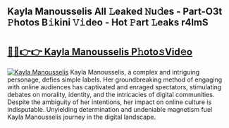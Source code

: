## Kayla Manousselis All 𝙻eaked 𝙽u𝚍es - Part-O3t 𝙿hotos B𝚒kini 𝚅𝚒deo - Hot 𝙿art 𝙻eaks r4lmS

# <h2><a href="http://ld55682.urlbe.top/?page=Kayla+Manousselis">🔗🔗👉👉 Kayla Manousselis P𝚑oto𝚜Vid𝚎o</a></h2>

[![Kayla Manousselis](https://i.imgur.com/eBuTRDB.gif)](http://ld55682.urlbe.top/?page=Kayla+Manousselis)
Kayla Manousselis, a complex and intriguing personage, defies simple labels. Her groundbreaking method of engaging with online audiences has captivated and enraged spectators, stimulating debates on morality, identity, and the intricacies of digital communities. Despite the ambiguity of her intentions, her impact on online culture is indisputable. Unyielding determination and undeniable magnetism fuel Kayla Manousselis journey in the digital landscape.

